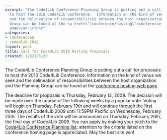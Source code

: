 ```yaml
---
excerpt: "The Code4Lib Conference Planning Group is putting out a call for proposals
  to host the 2010 Code4Lib Conference.  Information on the kind of venue we seek
  and the delineation of responsibilities between the host organization and the Planning
  Group can be found at the <a href=\"/conference/hosting\">conference hosting web
  page</a>.\r\n\r"
categories:
- conferences
- code4lib 2010
layout: post
title: Call for Code4Lib 2010 Hosting Proposals
created: 1232125129
---
```

The Code4Lib Conference Planning Group is putting out a call for proposals to host the 2010 Code4Lib Conference.  Information on the kind of venue we seek and the delineation of responsibilities between the host organization and the Planning Group can be found at the <a href="/conference/hosting">conference hosting web page</a>.

The deadline for proposals is Thursday, February 12, 2009.  The decision will be made over the course of the following weeks by a popular vote.  Voting will begin on Thursday, February 19th and will continue through the first three days of Code4Lib 2009 until 11:59PM Pacific on Wednesday, February 25th. The results of the vote will be announced on Thursday, February 26th, the final day of Code4Lib 2009. You can apply by making your pitch to the <a href="mailto:code4libcon@googlegroups.com">Code4Lib Conference Planning list</a>; attention to the criteria listed on the conference hosting page is appreciated.  May the best site win!
